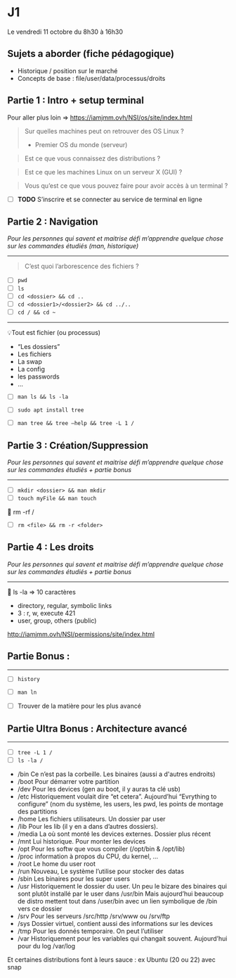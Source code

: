 # J1

Le vendredi 11 octobre du 8h30 à 16h30



## Sujets a aborder (fiche pédagogique)

- Historique / position sur le marché
- Concepts de base : file/user/data/processus/droits



## Partie 1 : Intro + setup terminal

Pour aller plus loin ⇒ https://iamjmm.ovh/NSI/os/site/index.html

> Sur quelles machines peut on retrouver des OS Linux ?
> 
> - Premier OS du monde (serveur)

> Est ce que vous connaissez des distributions ?
> 

> Est ce que les machines Linux on un serveur X (GUI) ?
> 

> Vous qu’est ce que vous pouvez faire pour avoir accès à un terminal ?
> 
- [ ]  **TODO** S’inscrire et se connecter au service de terminal en ligne



## Partie 2 : Navigation

*Pour les personnes qui savent et maitrise défi m’apprendre quelque chose sur les commandes étudiés (man, historique)*

---

> C’est quoi l’arborescence des fichiers ?
> 
- [ ]  `pwd`
- [ ]  `ls`
- [ ]  `cd <dossier> && cd ..`
- [ ]  `cd <dossier1>/<dossier2> && cd ../..`
- [ ]  `cd / && cd ~`

---

<aside>
💡Tout est fichier (ou processus)

- “Les dossiers”
- Les fichiers
- La swap
- La config
- les passwords
- …
</aside>

- [ ]  `man ls && ls -la`
- [ ]  `sudo apt install tree`
- [ ]  `man tree && tree —help && tree -L 1 /`



## Partie 3 : Création/Suppression

*Pour les personnes qui savent et maitrise défi m’apprendre quelque chose sur les commandes étudiés + partie bonus*

---

- [ ]  `mkdir <dossier> && man mkdir`
- [ ]  `touch myFile && man touch`

<aside>
🚨 rm -rf /
</aside>


- [ ]  `rm <file> && rm -r <folder>`



## Partie 4 : Les droits

*Pour les personnes qui savent et maitrise défi m’apprendre quelque chose sur les commandes étudiés + partie bonus*

---

<aside>
🚨 ls -la ⇒ 10 caractères

- directory, regular, symbolic links
- 3 : r, w, execute 421
- user, group, others (public)
</aside>


http://iamjmm.ovh/NSI/permissions/site/index.html



## Partie Bonus :

---

- [ ]  `history`
- [ ]  `man ln`
- [ ]  Trouver de la matière pour les plus avancé



## Partie Ultra Bonus : Architecture avancé

---

- [ ]  `tree -L 1 /`
- [ ]  `ls -la /`
- /bin
Ce n’est pas la corbeille. Les binaires (aussi a d'autres endroits)
- /boot
Pour démarrer votre partition
- /dev
Pour les devices (gen au boot, il y auras ta clé usb)
- /etc
Historiquement voulait dire “et cetera”.
Aujourd’hui “Evrything to configure” (nom du système, les users, les pwd, les points de montage des partitions
- /home
Les fichiers utilisateurs. Un dossier par user
- /lib
Pour les lib (il y en a dans d’autres dossiers).
- /media
La où sont monté les devices externes. Dossier plus récent
- /mnt
Lui historique. Pour monter les devices
- /opt
Pour les softw que vous compiler (/opt/bin & /opt/lib)
- /proc
information à propos du CPU, du kernel, …
- /root
Le home du user root
- /run
Nouveau, Le système l’utilise pour stocker des datas
- /sbin
Les binaires pour les super users
- /usr
Historiquement le dossier du user.
Un peu le bizare des binaires qui sont plutôt installé par le user dans /usr/bin
Mais aujourd’hui beaucoup de distro mettent tout dans /user/bin avec un lien symbolique de /bin vers ce dossier
- /srv
Pour les serveurs /src/http /srv/www ou /srv/ftp
- /sys
Dossier virtuel, contient aussi des informations sur les devices
- /tmp
Pour les donnés temporaire. On peut l’utiliser
- /var
Historiquement pour les variables qui changait souvent.
Aujourd’hui pour du log /var/log

Et certaines distributions font à leurs sauce : ex Ubuntu (20 ou 22) avec snap
